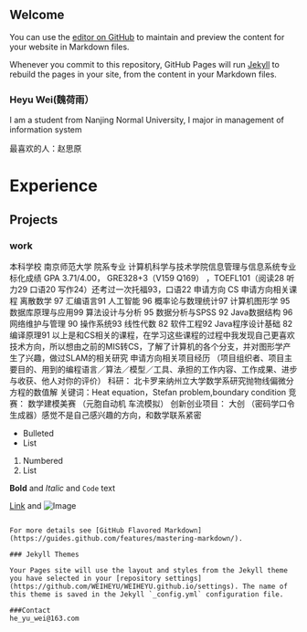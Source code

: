 ## Welcome 

You can use the [editor on GitHub](https://github.com/WEIHEYU/WEIHEYU.github.io/edit/master/index.md) to maintain and preview the content for your website in Markdown files.

Whenever you commit to this repository, GitHub Pages will run [Jekyll](https://jekyllrb.com/) to rebuild the pages in your site, from the content in your Markdown files.

### Heyu Wei(魏荷雨）
I am a student from Nanjing Normal University, I major in management of information system

最喜欢的人：赵思原
# Experience
## Projects

### work
本科学校	南京师范大学
院系专业	计算机科学与技术学院信息管理与信息系统专业
标化成绩	GPA 3.71/4.00， GRE328+3（V159 Q169） ，TOEFL101（阅读28 听力29 口语20 写作24）还考过一次托福93，口语22
申请方向	CS 
申请方向相关课程	离散数学 97          汇编语言91
人工智能 96          概率论与数理统计97
计算机图形学 95      数据库原理与应用99
算法设计与分析 95     数据分析与SPSS 92
Java数据结构 96       网络维护与管理 90
操作系统93           线性代数 82
软件工程92            Java程序设计基础 82
编译原理91
以上是和CS相关的课程，在学习这些课程的过程中我发现自己更喜欢技术方向，所以想由之前的MIS转CS，了解了计算机的各个分支，并对图形学产生了兴趣，做过SLAM的相关研究
申请方向相关项目经历
（项目组织者、项目主要目的、用到的编程语言／算法／模型／工具、承担的工作内容、工作成果、进步与收获、他人对你的评价）	科研： 北卡罗来纳州立大学数学系研究抛物线偏微分方程的数值解
关键词：Heat equation，Stefan problem,boundary condition
竞赛： 数学建模美赛 （元胞自动机 车流模拟）
创新创业项目： 大创 （密码学口令生成器）感觉不是自己感兴趣的方向，和数学联系紧密
- Bulleted
- List

1. Numbered
2. List

**Bold** and _Italic_ and `Code` text

[Link](url) and ![Image](src)
```

For more details see [GitHub Flavored Markdown](https://guides.github.com/features/mastering-markdown/).

### Jekyll Themes

Your Pages site will use the layout and styles from the Jekyll theme you have selected in your [repository settings](https://github.com/WEIHEYU/WEIHEYU.github.io/settings). The name of this theme is saved in the Jekyll `_config.yml` configuration file.

###Contact
he_yu_wei@163.com

